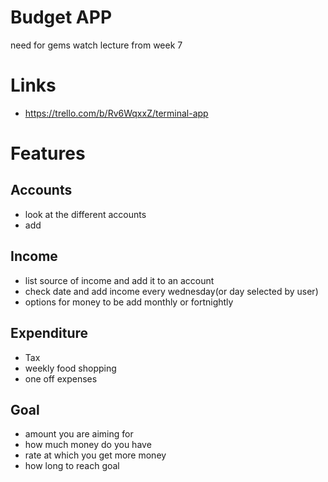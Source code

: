 # Budget APP
need for gems
watch lecture from week 7
# Links
- https://trello.com/b/Rv6WqxxZ/terminal-app

# Features 
## Accounts
- look at the different accounts
- add

## Income
- list source of income and add it to an account
- check date and add income every wednesday(or day selected by user)
- options for money to be add monthly or fortnightly 

## Expenditure
- Tax
- weekly food shopping
- one off expenses

## Goal
- amount you are aiming for
- how much money do you have
- rate at which you get more money
- how long to reach goal

